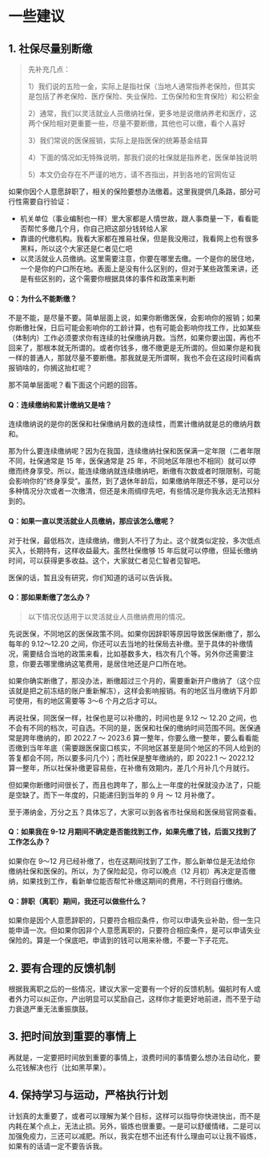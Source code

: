 # 一些建议

## 1. 社保尽量别断缴

> 先补充几点：
>
> 1）我们说的五险一金，实际上是指社保（当地人通常指养老保险，但其实是包括了养老保险、医疗保险、失业保险、工伤保险和生育保险）和公积金
>
> 2）通常，我们以灵活就业人员缴纳社保，更多地是说缴纳养老和医疗，这两个保险相对更重要一些，尽量不要断缴，其他也可以缴，看个人喜好
>
> 3）我们常说的医保报销，实际上是指医保的统筹基金结算
>
> 4）下面的情况如无特殊说明，那我们说的社保就是指养老，医保单独说明
>
> 5）本文仍会存在不严谨的地方，请不吝指出，并到各地的官网佐证

如果你因个人意愿辞职了，相关的保险要想办法缴着。这里我提供几条路，部分可行性需要自行验证：

- 机关单位（事业编制也一样）里大家都是人情世故，跟人事商量一下，看看能否帮忙多缴几个月，你自己把这部分钱转给人家
- 靠谱的代缴机构。我看大家都在推易社保，但是我没用过，我看网上也有很多黑料，所以这个大家还是仁者见仁吧
- 以灵活就业人员缴纳。这里需要注意，你要在哪里去缴。一个是你的居住地，一个是你的户口所在地。表面上是没有什么区别的，但对于某些政策来讲，还是有些区别的，这个需要你根据具体的事件和政策来判断

#### Q：为什么不能断缴？

不是不能，是尽量不要。简单层面上说，如果你断缴医保，会影响你的报销；如果你断缴社保，日后可能会影响你的工龄计算，也有可能会影响你找工作，比如某些（体制内）工作必须要求你有连续的社保缴纳月数。当然，如果你要出国，再也不回来了，那根本就无所谓的。或者你钱多，缴不缴更是无所谓的。但如果你是和我一样的普通人，那就尽量不要断缴。那我就是无所谓啊，我也不会在这段时间看病报销啥的，你搁这抬杠呢？

那不简单层面呢？看下面这个问题的回答。

#### Q：连续缴纳和累计缴纳又是啥？

连续缴纳说的是你的医保和社保缴纳月数的连续性，而累计缴纳就是总的缴纳月数和。

那为什么要连续缴纳呢？因为在我国，连续缴纳社保和医保满一定年限（二者年限不同，社保通常是 15 年，医保通常是 25 年，不同地区年限也不相同）就可以停缴而终身享受。所以，能连续缴纳就连续缴纳吧，断缴有次数或者时限限制，可能会影响你的“终身享受”。虽然，到了退休年龄后，如果缴纳年限还不够，是可以分多种情况分次或者一次缴清，但还是未雨绸缪先吧，有些情况是你我永远无法预料到的。

#### Q：如果一直以灵活就业人员缴纳，那应该怎么缴呢？

对于社保，最低档次，连续缴纳，缴到人不行了为止。这个就类似定投，多次低点买入，长期持有，这样收益最大。虽然社保缴够 15 年后就可以停缴，但延长缴纳时间，可以获得更多收益。这个，大家就仁者见仁智者见智吧。

医保的话，暂且没有研究，你们知道的话可以告诉我。

#### Q：那如果断缴了怎么办？

> 以下情况仅适用于以灵活就业人员缴纳费用的情况。

先说医保，不同地区的医保政策不同。如果你因辞职等原因导致医保断缴了，那么每年的 9.12～12.20 之间，你还可以去当地的社保局去补缴。至于具体的补缴情况，需要结合当地的政策来看，比如基数多大，档次有几个等。另外你还需要注意，你要去哪里缴纳这笔费用，是居住地还是户口所在地。

如果你确实断缴了，那没办法，断缴超过三个月的，需要重新开户缴纳了（这个应该就是把之前冻结的账户重新解冻），这样会影响报销。有的地区当月缴纳下月即可使用，有的地区需要等 3～6 个月之后才可以。

再说社保，同医保一样，社保也是可以补缴的，时间也是 9.12 ～ 12.20 之间，也不会有不同的档次，可自选。不同的是，医保和社保的缴纳时间范围不同。医保通常是跨年缴纳的，即 2022.7 ～ 2023.6 算一整年，你要么缴一整年，要么看看能否缴到当年年底（需要跟医保窗口核实，不同地区甚至是同个地区的不同人给到的答复都会不同，所以要多问几个）；而社保是整年缴纳的，即 2022.1 ～ 2022.12 算一整年，所以社保补缴更容易些，在补缴有效期内，差几个月补几个月就行。

但如果你断缴时间很长了，而且也跨年了，那么上一年度的社保就没办法了，只能是空缺了。而下一年度的，只能递归到当年的 9 月 ～ 12 月补缴了。

至于滞纳金，万分之五？具体忘了，大家可以到各省市社保局和医保局官网查看。

#### Q：如果我在 9-12 月期间不确定是否能找到工作，如果先缴了钱，后面又找到了工作怎么办？

如果你在 9～12 月已经补缴了，也在这期间找到了工作，那么新单位是无法给你缴纳社保和医保的。所以，为了保险起见，你可以晚点（12 月初）再决定是否缴纳，如果找到工作，看新单位能否帮忙补缴这期间的费用，不行则自行缴纳。

#### Q：辞职（离职）期间，我还可以做些什么？

如果你是因个人意愿辞职的，只要符合相应条件，你可以申请失业补助，但一生只能申请一次。但如果你因非个人意愿离职的，只要符合相应条件，是可以申请失业保险的。算是一个保底吧，申请到的钱可以用来补缴，不要一下子花完。

## 2. 要有合理的反馈机制

根据我离职之后的一些情况，建议大家一定要有一个好的反馈机制。偏航时有人或者外力可以纠正你，产出明显可以奖励自己，这样你才能更好地前进，而不至于动力衰退严重无法重振旗鼓。

## 3. 把时间放到重要的事情上

再就是，一定要把时间放到重要的事情上，浪费时间的事情要么想办法自动化，要么花钱解决也行（比如黑苹果）。

## 4. 保持学习与运动，严格执行计划

计划真的太重要了，或者可以理解为某个目标，这样可以指导你快进快出，而不是内耗在某个点上，无法止损。另外，锻炼也很重要。一是可以舒缓情绪，二是可以加强免疫力，三还可以减肥。所以，我实在想不出还有什么理由可以让我不锻炼，如果有的话请一定不要告诉我。